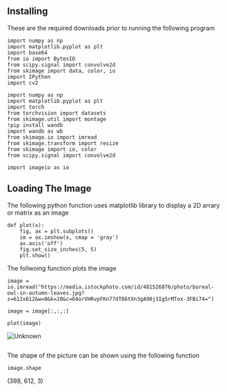 ## Installing
These are the required downloads prior to running the following program
```
import numpy as np
import matplotlib.pyplot as plt
import base64
from io import BytesIO
from scipy.signal import convolve2d
from skimage import data, color, io
import IPython
import cv2

import numpy as np
import matplotlib.pyplot as plt
import torch
from torchvision import datasets
from skimage.util import montage
!pip install wandb
import wandb as wb
from skimage.io import imread
from skimage.transform import resize
from skimage import io, color
from scipy.signal import convolve2d
```
```
import imageio as io
```
## Loading The Image
The following python function uses matplotlib library to display a 2D arrary or matrix as an image
```
def plot(x):
    fig, ax = plt.subplots()
    im = ax.imshow(x, cmap = 'gray')
    ax.axis('off')
    fig.set_size_inches(5, 5)
    plt.show()
```
The follwoing function plots the image
```
image = io.imread("https://media.istockphoto.com/id/481526876/photo/boreal-owl-in-autumn-leaves.jpg?s=612x612&w=0&k=20&c=O4orVHRvpFKn77dT86tXn3gA90j3Ig5rMTox-3FBi74=")

image = image[:,:,:]

plot(image)
```
![Unknown](https://github.com/Carlbronge/Imagery/assets/143009718/db74a449-fefb-4eb5-90e3-2bd97c035de6)
```

```
The shape of the picture can be shown using the following function
```
image.shape
```
(398, 612, 3)

